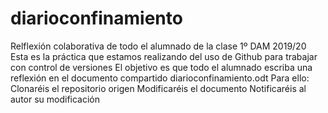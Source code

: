 # diarioconfinamiento
Relflexión colaborativa de todo el alumnado de la clase 1º DAM 2019/20
Esta es la práctica que estamos realizando del uso de Github para trabajar con control de versiones
El objetivo es que todo el alumnado escriba una reflexión en el documento compartido diarioconfinamiento.odt
Para ello:
Clonaréis el repositorio origen
Modificaréis el documento
Notificaréis al autor su modificación
